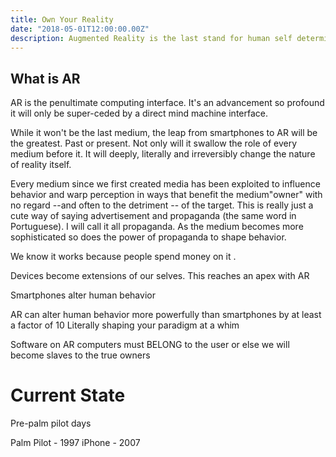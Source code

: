 ```yaml
---
title: Own Your Reality
date: "2018-05-01T12:00:00.00Z"
description: Augmented Reality is the last stand for human self determination.
---
```


## What is AR
AR is the penultimate computing interface. It's an advancement so profound it will only be super-ceded by a direct mind machine interface.

While it won't be the last medium, the leap from smartphones to AR will be the greatest. Past or present. Not only will it swallow the role of every medium before it. It will deeply, literally and irreversibly change the nature of reality itself.


Every medium since we first created media has been exploited to influence behavior and warp perception in ways that benefit the medium"owner" with no regard --and often to the detriment -- of the target. This is really just a cute way of saying advertisement and propaganda (the same word in Portuguese). I will call it all propaganda.
As the medium becomes more sophisticated so does the power of propaganda to shape behavior.

We know it works because people spend money on it .

Devices become extensions of our selves.
This reaches an apex with AR

Smartphones alter human behavior

AR can alter human behavior more powerfully than smartphones by at least a factor of 10
Literally shaping your paradigm at a whim

Software on AR computers must BELONG to the user or else we will become slaves to the true owners

# Current State
Pre-palm pilot days

Palm Pilot - 1997
iPhone - 2007
